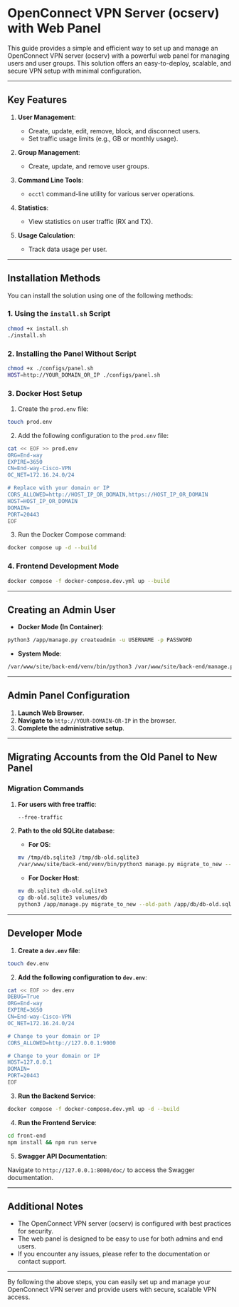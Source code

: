 
# OpenConnect VPN Server (ocserv) with Web Panel

This guide provides a simple and efficient way to set up and manage an OpenConnect VPN server (ocserv) with a powerful web panel for managing users and user groups. This solution offers an easy-to-deploy, scalable, and secure VPN setup with minimal configuration.

---

## Key Features

1. **User Management**:
   - Create, update, edit, remove, block, and disconnect users.
   - Set traffic usage limits (e.g., GB or monthly usage).
  
2. **Group Management**:
   - Create, update, and remove user groups.
  
3. **Command Line Tools**:
   - `occtl` command-line utility for various server operations.
  
4. **Statistics**:
   - View statistics on user traffic (RX and TX).
  
5. **Usage Calculation**:
   - Track data usage per user.

---

## Installation Methods

You can install the solution using one of the following methods:

### 1. **Using the `install.sh` Script**

```bash
chmod +x install.sh
./install.sh
```

### 2. **Installing the Panel Without Script**

```bash
chmod +x ./configs/panel.sh
HOST=http://YOUR_DOMAIN_OR_IP ./configs/panel.sh
```

### 3. **Docker Host Setup**

1. Create the `prod.env` file:

```bash
touch prod.env
```

2. Add the following configuration to the `prod.env` file:

```bash
cat << EOF >> prod.env
ORG=End-way
EXPIRE=3650
CN=End-way-Cisco-VPN
OC_NET=172.16.24.0/24

# Replace with your domain or IP
CORS_ALLOWED=http://HOST_IP_OR_DOMAIN,https://HOST_IP_OR_DOMAIN
HOST=HOST_IP_OR_DOMAIN
DOMAIN=
PORT=20443
EOF
```

3. Run the Docker Compose command:

```bash
docker compose up -d --build
```

### 4. **Frontend Development Mode**

```bash
docker compose -f docker-compose.dev.yml up --build
```

---

## Creating an Admin User

- **Docker Mode (In Container)**:

```bash
python3 /app/manage.py createadmin -u USERNAME -p PASSWORD
```

- **System Mode**:

```bash
/var/www/site/back-end/venv/bin/python3 /var/www/site/back-end/manage.py createadmin -u USERNAME -p PASSWORD
```

---

## Admin Panel Configuration

1. **Launch Web Browser**.
2. **Navigate to** `http://YOUR-DOMAIN-OR-IP` in the browser.
3. **Complete the administrative setup**.

---

## Migrating Accounts from the Old Panel to New Panel

### Migration Commands

1. **For users with free traffic**:
   
   ```bash
   --free-traffic
   ```

2. **Path to the old SQLite database**:
   - **For OS**:

   ```bash
   mv /tmp/db.sqlite3 /tmp/db-old.sqlite3
   /var/www/site/back-end/venv/bin/python3 manage.py migrate_to_new --old-path /tmp/db-old.sqlite3
   ```

   - **For Docker Host**:
   
   ```bash
   mv db.sqlite3 db-old.sqlite3
   cp db-old.sqlite3 volumes/db
   python3 /app/manage.py migrate_to_new --old-path /app/db/db-old.sqlite3
   ```

---

## Developer Mode

1. **Create a `dev.env` file**:

```bash
touch dev.env
```

2. **Add the following configuration to `dev.env`**:

```bash
cat << EOF >> dev.env
DEBUG=True
ORG=End-way
EXPIRE=3650
CN=End-way-Cisco-VPN
OC_NET=172.16.24.0/24

# Change to your domain or IP
CORS_ALLOWED=http://127.0.0.1:9000

# Change to your domain or IP
HOST=127.0.0.1
DOMAIN=
PORT=20443
EOF
```

3. **Run the Backend Service**:

```bash
docker compose -f docker-compose.dev.yml up -d --build
```

4. **Run the Frontend Service**:

```bash
cd front-end
npm install && npm run serve
```

5. **Swagger API Documentation**:

Navigate to `http://127.0.0.1:8000/doc/` to access the Swagger documentation.

---

## Additional Notes

- The OpenConnect VPN server (ocserv) is configured with best practices for security.
- The web panel is designed to be easy to use for both admins and end users.
- If you encounter any issues, please refer to the documentation or contact support.

---

By following the above steps, you can easily set up and manage your OpenConnect VPN server and provide users with secure, scalable VPN access.